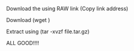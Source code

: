 Download the using RAW link (Copy link address)

Download (wget <copied link>)

Extract using (tar -xvzf file.tar.gz)

ALL GOOD!!!!
